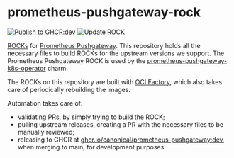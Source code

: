 # prometheus-pushgateway-rock

[![Publish to GHCR:dev](https://github.com/canonical/prometheus-pushgateway-rock/actions/workflows/rock-release-dev.yaml/badge.svg)](https://github.com/canonical/prometheus-pushgateway-rock/actions/workflows/rock-release-dev.yaml)
[![Update ROCK](https://github.com/canonical/prometheus-pushgateway-rock/actions/workflows/rock-update.yaml/badge.svg)](https://github.com/canonical/prometheus-pushgateway-rock/actions/workflows/rock-update.yaml)

[ROCKs](https://canonical-rockcraft.readthedocs-hosted.com/en/latest/) for [Prometheus Pushgateway](https://github.com/prometheus/pushgateway).
This repository holds all the necessary files to build ROCKs for the upstream versions we support. The Prometheus Pushgateway ROCK is used by the [prometheus-pushgateway-k8s-operator](https://github.com/canonical/prometheus-pushgateway-k8s-operator) charm.

The ROCKs on this repository are built with [OCI Factory](https://github.com/canonical/oci-factory/), which also takes care of periodically rebuilding the images.

Automation takes care of:
* validating PRs, by simply trying to build the ROCK;
* pulling upstream releases, creating a PR with the necessary files to be manually reviewed;
* releasing to GHCR at [ghcr.io/canonical/prometheus-pushgateway:dev](https://ghcr.io/canonical/prometheus-pushgateway:dev), when merging to main, for development purposes.
